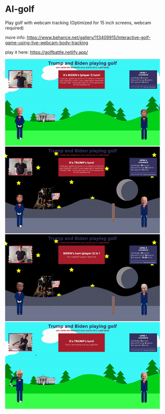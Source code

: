 # AI-golf

Play golf with webcam tracking (Optimized for 15 inch screens, webcam required)

more info: https://www.behance.net/gallery/113409915/Interactive-golf-game-using-live-webcam-body-tracking

play it here: https://golfbattle.netlify.app/

![gif demo](https://raw.githubusercontent.com/cesardg/AI-golf/main/gifs/gif3.gif)
![gif demo](https://raw.githubusercontent.com/cesardg/AI-golf/main/gifs/gif2.gif)
![gif demo](https://raw.githubusercontent.com/cesardg/AI-golf/main/gifs/gif4.gif)
![gif demo](https://raw.githubusercontent.com/cesardg/AI-golf/main/gifs/gif5.gif)
